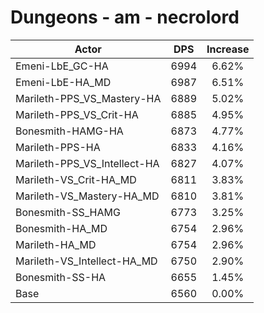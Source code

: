 # Dungeons - am - necrolord
| Actor | DPS | Increase |
|---|:---:|:---:|
|Emeni-LbE_GC-HA|6994|6.62%|
|Emeni-LbE-HA_MD|6987|6.51%|
|Marileth-PPS_VS_Mastery-HA|6889|5.02%|
|Marileth-PPS_VS_Crit-HA|6885|4.95%|
|Bonesmith-HAMG-HA|6873|4.77%|
|Marileth-PPS-HA|6833|4.16%|
|Marileth-PPS_VS_Intellect-HA|6827|4.07%|
|Marileth-VS_Crit-HA_MD|6811|3.83%|
|Marileth-VS_Mastery-HA_MD|6810|3.81%|
|Bonesmith-SS_HAMG|6773|3.25%|
|Bonesmith-HA_MD|6754|2.96%|
|Marileth-HA_MD|6754|2.96%|
|Marileth-VS_Intellect-HA_MD|6750|2.90%|
|Bonesmith-SS-HA|6655|1.45%|
|Base|6560|0.00%|
